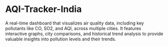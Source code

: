 # AQI-Tracker-India
A real-time dashboard that visualizes air quality data, including key pollutants like CO, SO2, and AQI, across multiple cities. It features interactive graphs, city comparisons, and historical trend analysis to provide valuable insights into pollution levels and their trends.
